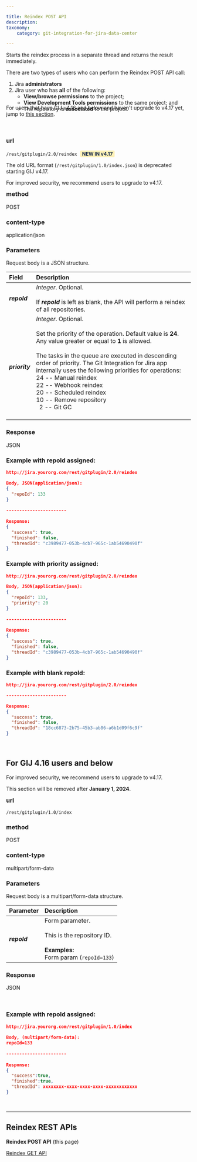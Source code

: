 ```yaml
---

title: Reindex POST API
description:
taxonomy:
    category: git-integration-for-jira-data-center

---
```


Starts the reindex process in a separate thread and returns the result immediately.

<div class="bbb-callout bbb--alert">
    <div class="irow">
    <div class="ilogobox">
        <span class="logoimg"></span>
    </div>
    <div class="imsgbox">
        There are two types of users who can perform the Reindex POST API call:
        <ol style='margin-bottom:-20px'>
            <li>Jira <b>administrators</b></li>
            <li>Jira user who has <b>all</b> of the following:
            <ul>
                <li><b>View/browse permissions</b> to the project;</li>
                <li><b>View Development Tools permissions</b> to the same project; and</li>
                <li>The repository is <b>associated</b> to the project.</li>
            </ul></li>
        </ol>
    </div>
    </div>
</div>

<div class="bbb-callout bbb--info">
    <div class="irow">
    <div class="ilogobox">
        <span class="logoimg"></span>
    </div>
    <div class="imsgbox">
        For users that have GIJ v4.16 and below and haven't upgrade to v4.17 yet, jump to <a href='#for-gij-416-users-and-below'>this section</a>.
    </div>
    </div>
</div>

&nbsp;
### url
`/rest/gitplugin/2.0/reindex` <b style='background-color:#FFF1B6; padding:1px 5px; color:#172A4C; border-radius:3px; margin: 0 5px; font-size: small;'>NEW IN  v4.17</b>

<div class="bbb-callout bbb--error">
    <div class="irow">
    <div class="ilogobox">
        <span class="logoimg"></span>
    </div>
    <div class="imsgbox">
        The old URL format (<code>/rest/gitplugin/1.0/index.json</code>) is deprecated starting GIJ v4.17.
        <p style='margin-bottom:-10px'>For improved security, we recommend users to upgrade to v4.17.</p>
    </div>
    </div>
</div>

### method
POST

### content-type
application/json

### Parameters

Request body is a JSON structure.

| Field | Description |
| :--- | :--- |
| _**repoId**_ | _Integer_. Optional.<br><br>If _**repoId**_ is left as blank, the API will perform a reindex of all repositories. |
| _**priority**_ |  _Integer_. Optional.<br><br>Set the priority of the operation. Default value is **24**. Any value greater or equal to **1** is allowed.<br><br>The tasks in the queue are executed in descending order of priority. The Git Integration for Jira app internally uses the following priorities for operations:<br>24 -- Manual reindex<br>22 -- Webhook reindex<br>20 -- Scheduled reindex<br>10 -- Remove repository<br>&nbsp;&nbsp;2 -- Git GC<br><br> |

### Response
JSON

### Example with repoId assigned:

```json
http://jira.yourorg.com/rest/gitplugin/2.0/reindex

Body, JSON(application/json):
{
  "repoId": 133
}
 
-----------------------
 
Response:
{
  "success": true,
  "finished": false,
  "threadId": "c3989477-053b-4cb7-965c-1ab54690490f"
}
```

### Example with priority assigned:

```json
http://jira.yourorg.com/rest/gitplugin/2.0/reindex

Body, JSON(application/json):
{
  "repoId": 133,
  "priority": 20
}
 
-----------------------
 
Response:
{
  "success": true,
  "finished": false,
  "threadId": "c3989477-053b-4cb7-965c-1ab54690490f"
}
```

### Example with blank repoId:

```json
http://jira.yourorg.com/rest/gitplugin/2.0/reindex

-----------------------

Response:
{
  "success": true,
  "finished": false,
  "threadId": "18cc6873-2b75-45b3-ab86-a6b1d09f6c9f"
}
```

&nbsp;
<div id='for-gij-416-users-and-below'></div>

## For GIJ 4.16 users and below

<div class="bbb-callout bbb--alert">
    <div class="irow">
    <div class="ilogobox">
        <span class="logoimg"></span>
    </div>
    <div class="imsgbox">
        For improved security, we recommend users to upgrade to v4.17.
        <p style='margin-bottom:-10px'>This section will be removed after <b>January 1, 2024</b>.</p>
    </div>
    </div>
</div>

### url
`/rest/gitplugin/1.0/index`

### method
POST

### content-type
multipart/form-data

### Parameters

Request body is a multipart/form-data structure.

| Parameter | Description |
| :--- | :--- |
| _**repoId**_ | Form parameter.<br><br>This is the repository ID.<br><br>**Examples:**<br>Form param (`repoId=133`) |

### Response
JSON

<br>

### Example with repoId assigned:

```json
http://jira.yourorg.com/rest/gitplugin/1.0/index
 
Body, (multipart/form-data):
repoId=133
 
-----------------------
 
Response:
{
  "success":true,
  "finished":true,
  "threadId": xxxxxxxx-xxxx-xxxx-xxxx-xxxxxxxxxxxx
}
```

&nbsp;
* * *

## Reindex REST APIs

**Reindex POST API** (this page)

[Reindex GET API](/git-integration-for-jira-data-center/reindex-get-api-gij-self-managed)

